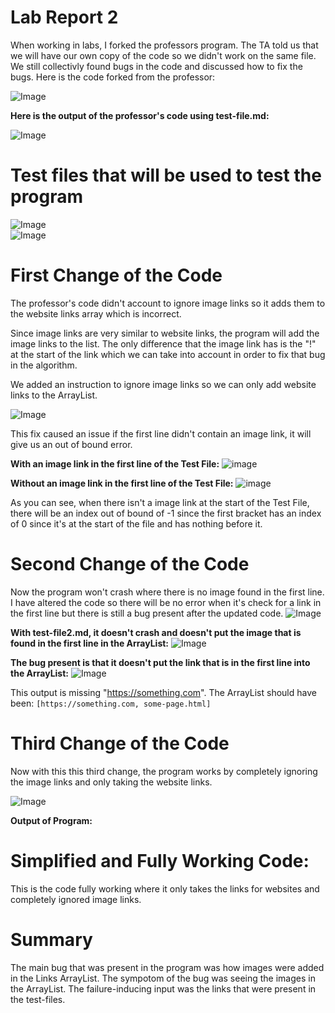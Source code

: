 # Lab Report 2
When working in labs, I forked the professors program. The TA told us that we will have our own copy of the code so we didn't work on the same file. We still collectivly found bugs in the code and discussed how to fix the bugs. Here is the code forked from the professor:

![Image](screenshots/professorCode.png)

**Here is the output of the professor's code using test-file.md:**

![Image](screenshots/profOutput.png)

# Test files that will be used to test the program
![Image](test-files-screenshots\test-file1.png)    
![Image](test-files-screenshots\test-file2.png)


# First Change of the Code
The professor's code didn't account to ignore image links so it adds them to the website links array which is incorrect. 

Since image links are very similar to website links, the program will add the image links to the list. The only difference that the image link has is the "!" at the start of the link which we can take into account in order to fix that bug in the algorithm. 

We added an instruction to ignore image links so we can only add website links to the ArrayList.

![Image](screenshots/step1.png)

This fix caused an issue if the first line didn't contain an image link, it will give us an out of bound error. 

**With an image link in the first line of the Test File:**
![image](screenshots/with-image-link.png)


**Without an image link in the first line of the Test File:**
![image](screenshots/without-image-link.png)


As you can see, when there isn't a image link at the start of the Test File, there will be an index out of bound of -1 since the first bracket has an index of 0 since it's at the start of the file and has nothing before it. 

# Second Change of the Code
Now the program won't crash where there is no image found in the first line. I have altered the code so there will be no error when it's check for a link in the first line but there is still a bug present after the updated code. 
![Image](screenshots/secondChange.png)

**With test-file2.md, it doesn't crash and doesn't put the image that is found in the first line in the ArrayList:**
![Image](screenshots/secondOutput2.png)


**The bug present is that it doesn't put the link that is in the first line into the ArrayList:**
![Image](screenshots/secondOutput.png)

This output is missing "https://something.com". The ArrayList should have been: 
`[https://something.com, some-page.html]`



# Third Change of the Code
Now with this this third change, the program works by completely ignoring the image links and only taking the website links. 

![Image](screenshots/full-code.png)

**Output of Program:**




# Simplified and Fully Working Code:

This is the code fully working where it only takes the links for websites and completely ignored image links. 


# Summary
The main bug that was present in the program was how images were added in the Links ArrayList. The sympotom of the bug was seeing the images in the ArrayList. The failure-inducing input was the links that were present in the test-files. 